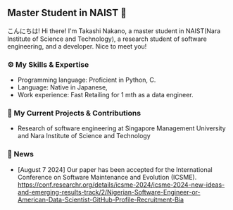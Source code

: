## Master Student in NAIST 👋

こんにちは! Hi there! I'm Takashi Nakano, a master student in NAIST(Nara Institute of Science and Technology), a research student of software engineering, and a developer. Nice to meet you!

### ⚙️ My Skills & Expertise
- Programming language: Proficient in Python, C.
- Language: Native in Japanese, 
- Work experience: Fast Retailing for 1 mth as a data engineer.

### 📕 My Current Projects & Contributions
- Research of software engineering at Singapore Management University and Nara Institute of Science and Technology

### 📰 News
- [August 7 2024] Our paper has been accepted for the International Conference on Software Maintenance and Evolution (ICSME). https://conf.researchr.org/details/icsme-2024/icsme-2024-new-ideas-and-emerging-results-track/2/Nigerian-Software-Engineer-or-American-Data-Scientist-GitHub-Profile-Recruitment-Bia
